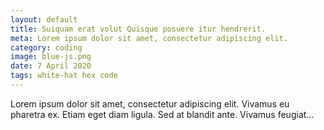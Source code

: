 ```yaml
---
layout: default
title: Suiquam erat volut Quisque posuere itur hendrerit.
meta: Lorem ipsum dolor sit amet, consectetur adipiscing elit.
category: coding
image: blue-js.png
date: 7 April 2020
tags: white-hat hex code
---
```



Lorem ipsum dolor sit amet, consectetur adipiscing elit. Vivamus eu pharetra ex. Etiam eget diam ligula. Sed at blandit ante. Vivamus feugiat...
